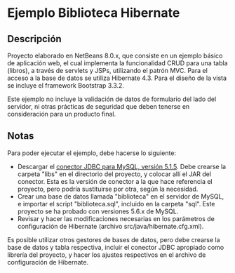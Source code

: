 Ejemplo Biblioteca Hibernate
============================

Descripción
-----------

Proyecto elaborado en NetBeans 8.0.x, que consiste en un ejemplo básico de aplicación web, el cual implementa la funcionalidad CRUD para una tabla (libros), a través de servlets y JSPs, utilizando el patrón MVC. Para el acceso a la base de datos se utiliza Hibernate 4.3. Para el diseño de la vista se incluye el framework Bootstrap 3.3.2.

Este ejemplo no incluye la validación de datos de formulario del lado del servidor, ni otras prácticas de seguridad que deben tenerse en consideración para un producto final.

Notas
-----

Para poder ejecutar el ejemplo, debe hacerse lo siguiente:
* Descargar el [conector JDBC para MySQL, versión 5.1.5][1]. Debe crearse la carpeta "libs" en el directorio del proyecto, y colocar allí el JAR del conector. Esta es la versión de conector a la que hace referencia el proyecto, pero podría sustituirse por otra, según la necesidad.
* Crear una base de datos llamada "biblioteca" en el servidor de MySQL, e importar el script "biblioteca.sql", incluido en la carpeta "sql". Este proyecto se ha probado con versiones 5.6.x de MySQL.
* Revisar y hacer las modificaciones necesarias en los parámetros de configuración de Hibernate (archivo src/java/hibernate.cfg.xml).

Es posible utilizar otros gestores de bases de datos, pero debe crearse la base de datos y tabla respectiva, incluir el conector JDBC apropiado como librería del proyecto, y hacer los ajustes respectivos en el archivo de configuración de Hibernate.

[1]: http://central.maven.org/maven2/mysql/mysql-connector-java/5.1.5/mysql-connector-java-5.1.5.jar
